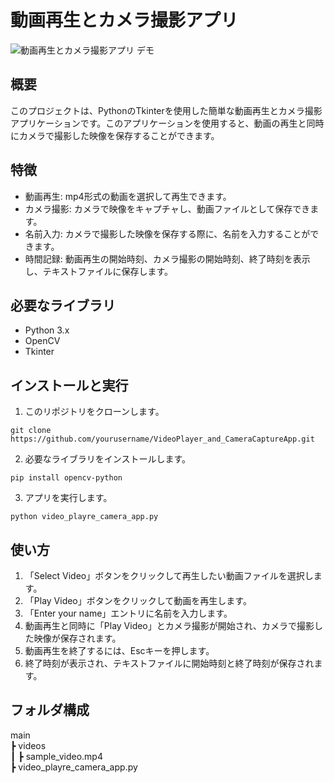 # 動画再生とカメラ撮影アプリ

![動画再生とカメラ撮影アプリ デモ](app_demo.gif)

## 概要
このプロジェクトは、PythonのTkinterを使用した簡単な動画再生とカメラ撮影アプリケーションです。このアプリケーションを使用すると、動画の再生と同時にカメラで撮影した映像を保存することができます。

## 特徴
- 動画再生: mp4形式の動画を選択して再生できます。
- カメラ撮影: カメラで映像をキャプチャし、動画ファイルとして保存できます。
- 名前入力: カメラで撮影した映像を保存する際に、名前を入力することができます。
- 時間記録: 動画再生の開始時刻、カメラ撮影の開始時刻、終了時刻を表示し、テキストファイルに保存します。

## 必要なライブラリ
- Python 3.x
- OpenCV
- Tkinter

## インストールと実行
1. このリポジトリをクローンします。
```
git clone https://github.com/yourusername/VideoPlayer_and_CameraCaptureApp.git
```

2. 必要なライブラリをインストールします。
```
pip install opencv-python
```

3. アプリを実行します。
```
python video_playre_camera_app.py
```

## 使い方
1. 「Select Video」ボタンをクリックして再生したい動画ファイルを選択します。
2. 「Play Video」ボタンをクリックして動画を再生します。
3. 「Enter your name」エントリに名前を入力します。
4. 動画再生と同時に「Play Video」とカメラ撮影が開始され、カメラで撮影した映像が保存されます。
5. 動画再生を終了するには、Escキーを押します。
6. 終了時刻が表示され、テキストファイルに開始時刻と終了時刻が保存されます。

## フォルダ構成
main  
┣ videos  
┃   ┣ sample_video.mp4  
┣ video_playre_camera_app.py

